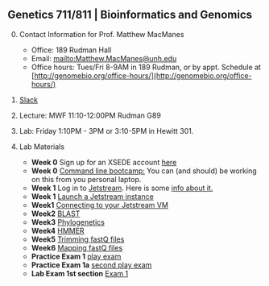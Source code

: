 ## Genetics 711/811 | Bioinformatics and Genomics

0. Contact Information for Prof. Matthew MacManes

    - Office: 189 Rudman Hall
    - Email: <mailto:Matthew.MacManes@unh.edu>
    - Office hours: Tues/Fri 8-9AM in 189 Rudman, or by appt. Schedule at [http://genomebio.org/office-hours/](http://genomebio.org/office-hours/)

1. [Slack](https://gen711f17.slack.com/)

2. Lecture: MWF 11:10-12:00PM Rudman G89

3. Lab: Friday 1:10PM - 3PM or 3:10-5PM in Hewitt 301.

4. Lab Materials
    - **Week 0** Sign up for an XSEDE account [here](https://www.xsede.org/web/xup/my-xsede?p_p_id=58&p_p_lifecycle=0&p_p_state=maximized&p_p_mode=view&_58_struts_action=%2Flogin%2Fcreate_account)
    - **Week 0** [Command line bootcamp:](http://rik.smith-unna.com/command_line_bootcamp/) You can (and should) be working on this from you personal laptop.
    - **Week 1** Log in to [Jetstream](https://use.jetstream-cloud.org/). Here is some [info about it.](https://iujetstream.atlassian.net/wiki/spaces/JWT/pages/17465367/System+Overview)
    - **Week 1** [Launch a Jetstream instance](jetstream.md)
    - **Week1** [Connecting to your Jetstream VM](usingssh.md)
    - **Week2** [BLAST](lab1_blast.md)
    - **Week3** [Phylogenetics](phylogenetics.md)
    - **Week4** [HMMER](hmmer.md)
    - **Week5** [Trimming fastQ files](trimming.md)
    - **Week6** [Mapping fastQ files](mapping.md)
    - **Practice Exam 1** [play exam](mock_exam1.md)
    - **Practice Exam 1a** [second play exam](practicepractical.md)
    - **Lab Exam 1st section** [Exam 1](lab_exam1.md)
